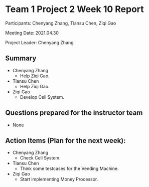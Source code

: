 # Team 1 Project 2 Week 10 Report
Participants:  Chenyang Zhang, Tiansu Chen, Ziqi Gao

Meeting Date:  2021.04.30

Project Leader:  Chenyang Zhang



## Summary
- Chenyang Zhang
  - Help Ziqi Gao.
- Tiansu Chen
  - Help Ziqi Gao.
- Ziqi Gao
  - Develop Cell System.



## Questions prepared for the instructor team
- None



## Action Items (Plan for the next week):
- Chenyang Zhang
  - Check Cell System.
- Tiansu Chen
  - Think some testcases for the Vending Machine.
- Ziqi Gao
  - Start implementing Money Processor.

